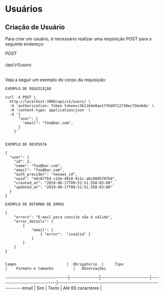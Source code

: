 # Usuários

## Criação de Usuário

Para criar um usuário, é necessário realizar uma requisição POST para o seguinte endereço:

<div class="api-endpoint">
    <div class="endpoint-data">
        <i class="label label-get">POST</i>
        <h6>/api/v1/users</h6>
    </div>
</div>

Veja a seguir um exemplo do corpo da requisição:

```shell
EXEMPLO DE REQUISIÇÃO

curl -X POST \
  http://localhost:3000/api/v1/users/ \
  -H 'authorization: Token token=c3b1164e8ae17f6d9712730ec75be6da' \
  -H 'content-type: application/json' \
  -d '{
      "user": {
        "email": "foo@bar.com",
      }
    }'


EXEMPLO DE RESPOSTA

{
  "user": {
    "id": 2,
    "name": "foo@bar.com",
    "email": "foo@bar.com",
    "auth_provider": "nexaas_id",
    "uuid": "4dc677bd-c23e-4618-911c-a6c80d5797b4",
    "created_at": "2019-06-17T09:51:51.558-03:00",
    "updated_at": "2019-06-17T09:51:51.558-03:00"
  }
}

EXEMPLO DE RETORNO DE ERROS

{
    "errors": "E-mail para convite não é válido",
    "error_details": [
        {
            "email": [
                { "error":  "invalid" }
            ]
        }
    ]
}


```

    Campo                       |  Obrigatório  |     Tipo                |    Formato e tamanho         |   Observações
--------------------------------|---------------|-------------------------|------------------------------|-----------------------------------------------------------
    email                       |  Sim          |     Texto               |   Até 60 caracteres          |
